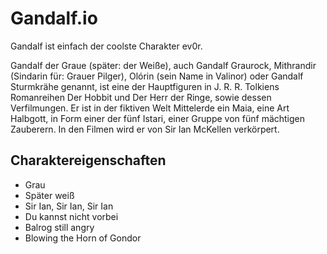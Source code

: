 # Gandalf.io

Gandalf ist einfach der coolste Charakter ev0r.

Gandalf der Graue (später: der Weiße), auch Gandalf Graurock, Mithrandir (Sindarin für: Grauer Pilger), Olórin (sein Name in Valinor) oder Gandalf Sturmkrähe genannt, ist eine der Hauptfiguren in J. R. R. Tolkiens Romanreihen Der Hobbit und Der Herr der Ringe, sowie dessen Verfilmungen. Er ist in der fiktiven Welt Mittelerde ein Maia, eine Art Halbgott, in Form einer der fünf Istari, einer Gruppe von fünf mächtigen Zauberern. In den Filmen wird er von Sir Ian McKellen verkörpert.

## Charaktereigenschaften

* Grau
* Später weiß
* Sir Ian, Sir Ian, Sir Ian
* Du kannst nicht vorbei
* Balrog still angry
* Blowing the Horn of Gondor
